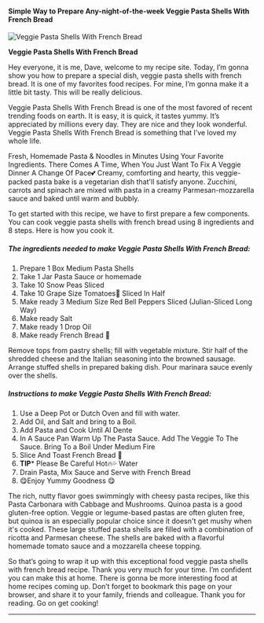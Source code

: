             

#### Simple Way to Prepare Any-night-of-the-week Veggie Pasta Shells With French Bread

![Veggie Pasta Shells With French Bread](https://img-global.cpcdn.com/recipes/bfc64ec79afff066/751x532cq70/veggie-pasta-shells-with-french-bread-recipe-main-photo.jpg)

**Veggie Pasta Shells With French Bread**

Hey everyone, it is me, Dave, welcome to my recipe site. Today, I’m gonna show you how to prepare a special dish, veggie pasta shells with french bread. It is one of my favorites food recipes. For mine, I’m gonna make it a little bit tasty. This will be really delicious.

Veggie Pasta Shells With French Bread is one of the most favored of recent trending foods on earth. It is easy, it is quick, it tastes yummy. It’s appreciated by millions every day. They are nice and they look wonderful. Veggie Pasta Shells With French Bread is something that I’ve loved my whole life.

Fresh, Homemade Pasta & Noodles in Minutes Using Your Favorite Ingredients. There Comes A Time, When You Just Want To Fix A Veggie Dinner ️A Change Of Pace💕 Creamy, comforting and hearty, this veggie-packed pasta bake is a vegetarian dish that'll satisfy anyone. Zucchini, carrots and spinach are mixed with pasta in a creamy Parmesan-mozzarella sauce and baked until warm and bubbly.

To get started with this recipe, we have to first prepare a few components. You can cook veggie pasta shells with french bread using 8 ingredients and 8 steps. Here is how you cook it.

##### The ingredients needed to make Veggie Pasta Shells With French Bread:

1.  Prepare 1 Box Medium Pasta Shells
2.  Take 1 Jar Pasta Sauce or homemade
3.  Take 10 Snow Peas Sliced
4.  Take 10 Grape Size Tomatoes🍅 Sliced In Half
5.  Make ready 3 Medium Size Red Bell Peppers Sliced (Julian-Sliced Long Way)
6.  Make ready Salt
7.  Make ready 1 Drop Oil
8.  Make ready French Bread 🥖

Remove tops from pastry shells; fill with vegetable mixture. Stir half of the shredded cheese and the Italian seasoning into the browned sausage. Arrange stuffed shells in prepared baking dish. Pour marinara sauce evenly over the shells.

##### Instructions to make Veggie Pasta Shells With French Bread:

1.  Use a Deep Pot or Dutch Oven and fill with water.
2.  Add Oil, and Salt and bring to a Boil.
3.  Add Pasta and Cook Until Al Dente
4.  In A Sauce Pan Warm Up The Pasta Sauce. Add The Veggie To The Sauce. Bring To a Boil Under Medium Fire
5.  Slice And Toast French Bread 🥖
6.  **TIP**\* Please Be Careful Hot🔥💦 Water
7.  Drain Pasta, Mix Sauce and Serve with French Bread
8.  😋Enjoy Yummy Goodness 😋

The rich, nutty flavor goes swimmingly with cheesy pasta recipes, like this Pasta Carbonara with Cabbage and Mushrooms. Quinoa pasta is a good gluten-free option. Veggie or legume-based pastas are often gluten free, but quinoa is an especially popular choice since it doesn't get mushy when it's cooked. These large stuffed pasta shells are filled with a combination of ricotta and Parmesan cheese. The shells are baked with a flavorful homemade tomato sauce and a mozzarella cheese topping.

So that’s going to wrap it up with this exceptional food veggie pasta shells with french bread recipe. Thank you very much for your time. I’m confident you can make this at home. There is gonna be more interesting food at home recipes coming up. Don’t forget to bookmark this page on your browser, and share it to your family, friends and colleague. Thank you for reading. Go on get cooking!

* * *